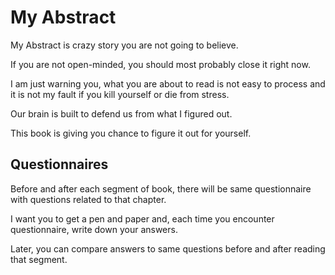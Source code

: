 # My Abstract

My Abstract is crazy story you are not going to believe. 

If you are not open-minded, you should most probably close it right now. 

I am just warning you, what you are about to read is not easy to process and it is not my fault if you kill yourself or die from stress. 

Our brain is built to defend us from what I figured out. 

This book is giving you chance to figure it out for yourself. 

## Questionnaires

Before and after each segment of book, there will be same questionnaire with questions related to that chapter. 

I want you to get a pen and paper and, each time you encounter questionnaire, write down your answers. 

Later, you can compare answers to same questions before and after reading that segment. 


